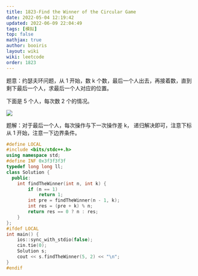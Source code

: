 ```yaml
---
title: 1823-Find the Winner of the Circular Game 
date: 2022-05-04 12:19:42 
updated: 2022-06-09 22:04:49
tags: [模拟] 
top: false
mathjax: true
author: booiris
layout: wiki  
wiki: leetcode
order: 1823
---
```


题意：约瑟夫环问题，从 1 开始，数 k 个数，最后一个人出去，再接着数，直到剩下最后一个人，求最后一个人对应的位置。

下面是 5 个人，每次数 2 个的情况。

<img src="https://s2.loli.net/2022/05/04/mLVdz7vXEb2irPs.png" >

题解：对于最后一个人，每次操作与下一次操作差 k， 递归解决即可，注意下标从 1 开始，注意一下边界条件。

```cpp
#define LOCAL
#include <bits/stdc++.h>
using namespace std;
#define INF 0x3f3f3f3f
typedef long long ll;
class Solution {
  public:
    int findTheWinner(int n, int k) {
        if (n == 1)
            return 1;
        int pre = findTheWinner(n - 1, k);
        int res = (pre + k) % n;
        return res == 0 ? n : res;
    }
};
#ifdef LOCAL
int main() {
    ios::sync_with_stdio(false);
    cin.tie(0);
    Solution s;
    cout << s.findTheWinner(5, 2) << "\n";
}
#endif
```
